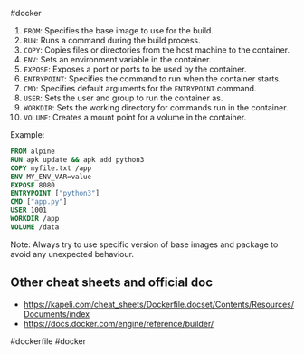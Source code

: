#docker

1.  `FROM`: Specifies the base image to use for the build.
2.  `RUN`: Runs a command during the build process.
3.  `COPY`: Copies files or directories from the host machine to the container.
4.  `ENV`: Sets an environment variable in the container.
5.  `EXPOSE`: Exposes a port or ports to be used by the container.
6.  `ENTRYPOINT`: Specifies the command to run when the container starts.
7.  `CMD`: Specifies default arguments for the `ENTRYPOINT` command.
8.  `USER`: Sets the user and group to run the container as.
9.  `WORKDIR`: Sets the working directory for commands run in the container.
10.  `VOLUME`: Creates a mount point for a volume in the container.

Example:

```Dockerfile
FROM alpine
RUN apk update && apk add python3
COPY myfile.txt /app
ENV MY_ENV_VAR=value
EXPOSE 8080
ENTRYPOINT ["python3"]
CMD ["app.py"]
USER 1001
WORKDIR /app
VOLUME /data
```

Note: Always try to use specific version of base images and package to avoid any unexpected behaviour.

## Other cheat sheets and official doc
- https://kapeli.com/cheat_sheets/Dockerfile.docset/Contents/Resources/Documents/index
- https://docs.docker.com/engine/reference/builder/

<!-- Keywords -->
#dockerfile #docker
<!-- /Keywords -->
